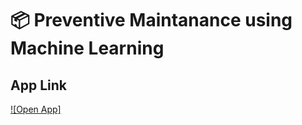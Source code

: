 # 📦 Preventive Maintanance using Machine Learning

## App Link
[![Open App]](https://pmumlai.streamlit.app)

